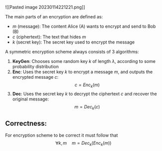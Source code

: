 ![[Pasted image 20230114221221.png]]

The main parts of an encryption are defined as:
* $m$ (message): The content Alice (A) wants to encrypt and send to Bob (B)
* $c$ (ciphertext): The text that hides $m$
* $k$ (secret key): The secret key used to encrypt the message

A symmetric encryption scheme always consists of 3 algorithms:

1. **KeyGen**: Chooses some random key $k$ of length $\lambda$, according to some probability distribution
2. **Enc**: Uses the secret key $k$ to encrypt a message $m$, and outputs the encrypted message $c$: 
$$
c = Enc_k(m)
$$
3. **Dec**: Uses the secret key $k$ to decrypt the ciphertext $c$ and recover the original message:
$$
m=Dec_k(c)
$$
## Correctness:

For encryption scheme to be correct it must follow that 
$$\forall k,m\quad m = Dec_k(Enc_k(m))$$
